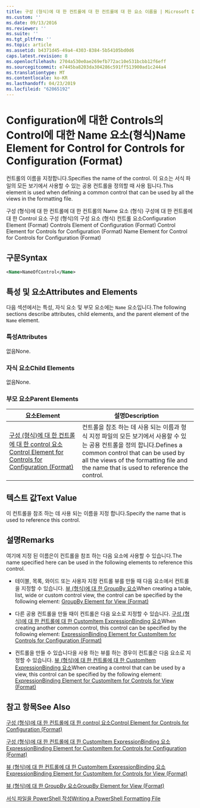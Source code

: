 ```yaml
---
title: 구성 (형식)에 대 한 컨트롤에 대 한 컨트롤에 대 한 요소 이름을 | Microsoft Docs
ms.custom: ''
ms.date: 09/13/2016
ms.reviewer: ''
ms.suite: ''
ms.tgt_pltfrm: ''
ms.topic: article
ms.assetid: b4371d45-49a4-4303-8384-5b54105bd0d6
caps.latest.revision: 8
ms.openlocfilehash: 2704a530e0ae269efb772ac10e531bcbb12f6eff
ms.sourcegitcommit: e7445ba8203da304286c591ff513900ad1c244a4
ms.translationtype: MT
ms.contentlocale: ko-KR
ms.lasthandoff: 04/23/2019
ms.locfileid: "62065192"
---
```

# <a name="name-element-for-control-for-controls-for-configuration-format"></a><span data-ttu-id="12236-102">Configuration에 대한 Controls의 Control에 대한 Name 요소(형식)</span><span class="sxs-lookup"><span data-stu-id="12236-102">Name Element for Control for Controls for Configuration (Format)</span></span>

<span data-ttu-id="12236-103">컨트롤의 이름을 지정합니다.</span><span class="sxs-lookup"><span data-stu-id="12236-103">Specifies the name of the control.</span></span> <span data-ttu-id="12236-104">이 요소는 서식 파일의 모든 보기에서 사용할 수 있는 공용 컨트롤을 정의할 때 사용 됩니다.</span><span class="sxs-lookup"><span data-stu-id="12236-104">This element is used when defining a common control that can be used by all the views in the formatting file.</span></span>

<span data-ttu-id="12236-105">구성 (형식)에 대 한 컨트롤에 대 한 컨트롤의 Name 요소 (형식) 구성에 대 한 컨트롤에 대 한 Control 요소 구성 (형식)의 구성 요소 (형식) 컨트롤 요소</span><span class="sxs-lookup"><span data-stu-id="12236-105">Configuration Element (Format) Controls Element of Configuration (Format) Control Element for Controls for Configuration (Format) Name Element for Control for Controls for Configuration (Format)</span></span>

## <a name="syntax"></a><span data-ttu-id="12236-106">구문</span><span class="sxs-lookup"><span data-stu-id="12236-106">Syntax</span></span>

```xml
<Name>NameOfControl</Name>

```

## <a name="attributes-and-elements"></a><span data-ttu-id="12236-107">특성 및 요소</span><span class="sxs-lookup"><span data-stu-id="12236-107">Attributes and Elements</span></span>

<span data-ttu-id="12236-108">다음 섹션에서는 특성, 자식 요소 및 부모 요소에는 `Name` 요소입니다.</span><span class="sxs-lookup"><span data-stu-id="12236-108">The following sections describe attributes, child elements, and the parent element of the `Name` element.</span></span>

### <a name="attributes"></a><span data-ttu-id="12236-109">특성</span><span class="sxs-lookup"><span data-stu-id="12236-109">Attributes</span></span>

<span data-ttu-id="12236-110">없음</span><span class="sxs-lookup"><span data-stu-id="12236-110">None.</span></span>

### <a name="child-elements"></a><span data-ttu-id="12236-111">자식 요소</span><span class="sxs-lookup"><span data-stu-id="12236-111">Child Elements</span></span>

<span data-ttu-id="12236-112">없음</span><span class="sxs-lookup"><span data-stu-id="12236-112">None.</span></span>

### <a name="parent-elements"></a><span data-ttu-id="12236-113">부모 요소</span><span class="sxs-lookup"><span data-stu-id="12236-113">Parent Elements</span></span>

|<span data-ttu-id="12236-114">요소</span><span class="sxs-lookup"><span data-stu-id="12236-114">Element</span></span>|<span data-ttu-id="12236-115">설명</span><span class="sxs-lookup"><span data-stu-id="12236-115">Description</span></span>|
|-------------|-----------------|
|[<span data-ttu-id="12236-116">구성 (형식)에 대 한 컨트롤에 대 한 control 요소</span><span class="sxs-lookup"><span data-stu-id="12236-116">Control Element for Controls for Configuration (Format)</span></span>](./control-element-for-controls-for-configuration-format.md)|<span data-ttu-id="12236-117">컨트롤을 참조 하는 데 사용 되는 이름과 형식 지정 파일의 모든 보기에서 사용할 수 있는 공용 컨트롤을 정의 합니다.</span><span class="sxs-lookup"><span data-stu-id="12236-117">Defines a common control that can be used by all the views of the formatting file and the name that is used to reference the control.</span></span>|

## <a name="text-value"></a><span data-ttu-id="12236-118">텍스트 값</span><span class="sxs-lookup"><span data-stu-id="12236-118">Text Value</span></span>

<span data-ttu-id="12236-119">이 컨트롤을 참조 하는 데 사용 되는 이름을 지정 합니다.</span><span class="sxs-lookup"><span data-stu-id="12236-119">Specify the name that is used to reference this control.</span></span>

## <a name="remarks"></a><span data-ttu-id="12236-120">설명</span><span class="sxs-lookup"><span data-stu-id="12236-120">Remarks</span></span>

<span data-ttu-id="12236-121">여기에 지정 된 이름은이 컨트롤을 참조 하는 다음 요소에 사용할 수 있습니다.</span><span class="sxs-lookup"><span data-stu-id="12236-121">The name specified here can be used in the following elements to reference this control.</span></span>

- <span data-ttu-id="12236-122">테이블, 목록, 와이드 또는 사용자 지정 컨트롤 뷰를 만들 때 다음 요소에서 컨트롤을 지정할 수 있습니다. [뷰 (형식)에 대 한 GroupBy 요소](./groupby-element-for-view-format.md)</span><span class="sxs-lookup"><span data-stu-id="12236-122">When creating a table, list, wide or custom control view, the control can be specified by the following element: [GroupBy Element for View (Format)](./groupby-element-for-view-format.md)</span></span>

- <span data-ttu-id="12236-123">다른 공용 컨트롤을 만들 때이 컨트롤은 다음 요소로 지정할 수 있습니다. [구성 (형식)에 대 한 컨트롤에 대 한 CustomItem ExpressionBinding 요소](./expressionbinding-element-for-customitem-for-controls-for-configuration-format.md)</span><span class="sxs-lookup"><span data-stu-id="12236-123">When creating another common control, this control can be specified by the following element: [ExpressionBinding Element for CustomItem for Controls for Configuration (Format)](./expressionbinding-element-for-customitem-for-controls-for-configuration-format.md)</span></span>

- <span data-ttu-id="12236-124">컨트롤을 만들 수 있습니다을 사용 하는 뷰를 하는 경우이 컨트롤은 다음 요소로 지정할 수 있습니다. [뷰 (형식)에 대 한 컨트롤에 대 한 CustomItem ExpressionBinding 요소](./expressionbinding-element-for-customitem-for-controls-for-view-format.md)</span><span class="sxs-lookup"><span data-stu-id="12236-124">When creating a control that can be used by a view, this control can be specified by the following element: [ExpressionBinding Element for CustomItem for Controls for View (Format)](./expressionbinding-element-for-customitem-for-controls-for-view-format.md)</span></span>

## <a name="see-also"></a><span data-ttu-id="12236-125">참고 항목</span><span class="sxs-lookup"><span data-stu-id="12236-125">See Also</span></span>

[<span data-ttu-id="12236-126">구성 (형식)에 대 한 컨트롤에 대 한 control 요소</span><span class="sxs-lookup"><span data-stu-id="12236-126">Control Element for Controls for Configuration (Format)</span></span>](./control-element-for-controls-for-configuration-format.md)

[<span data-ttu-id="12236-127">구성 (형식)에 대 한 컨트롤에 대 한 CustomItem ExpressionBinding 요소</span><span class="sxs-lookup"><span data-stu-id="12236-127">ExpressionBinding Element for CustomItem for Controls for Configuration (Format)</span></span>](./expressionbinding-element-for-customitem-for-controls-for-configuration-format.md)

[<span data-ttu-id="12236-128">뷰 (형식)에 대 한 컨트롤에 대 한 CustomItem ExpressionBinding 요소</span><span class="sxs-lookup"><span data-stu-id="12236-128">ExpressionBinding Element for CustomItem for Controls for View (Format)</span></span>](./expressionbinding-element-for-customitem-for-controls-for-view-format.md)

[<span data-ttu-id="12236-129">뷰 (형식)에 대 한 GroupBy 요소</span><span class="sxs-lookup"><span data-stu-id="12236-129">GroupBy Element for View (Format)</span></span>](./groupby-element-for-view-format.md)

[<span data-ttu-id="12236-130">서식 파일을 PowerShell 작성</span><span class="sxs-lookup"><span data-stu-id="12236-130">Writing a PowerShell Formatting File</span></span>](./writing-a-powershell-formatting-file.md)
